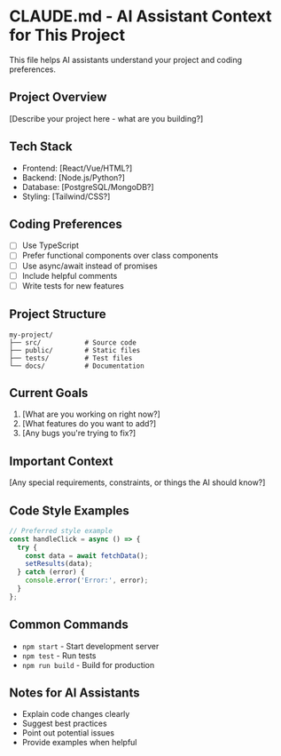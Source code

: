 # CLAUDE.md - AI Assistant Context for This Project

This file helps AI assistants understand your project and coding preferences.

## Project Overview
[Describe your project here - what are you building?]

## Tech Stack
- Frontend: [React/Vue/HTML?]
- Backend: [Node.js/Python?]
- Database: [PostgreSQL/MongoDB?]
- Styling: [Tailwind/CSS?]

## Coding Preferences
- [ ] Use TypeScript
- [ ] Prefer functional components over class components
- [ ] Use async/await instead of promises
- [ ] Include helpful comments
- [ ] Write tests for new features

## Project Structure
```
my-project/
├── src/           # Source code
├── public/        # Static files
├── tests/         # Test files
└── docs/          # Documentation
```

## Current Goals
1. [What are you working on right now?]
2. [What features do you want to add?]
3. [Any bugs you're trying to fix?]

## Important Context
[Any special requirements, constraints, or things the AI should know?]

## Code Style Examples
```javascript
// Preferred style example
const handleClick = async () => {
  try {
    const data = await fetchData();
    setResults(data);
  } catch (error) {
    console.error('Error:', error);
  }
};
```

## Common Commands
- `npm start` - Start development server
- `npm test` - Run tests
- `npm run build` - Build for production

## Notes for AI Assistants
- Explain code changes clearly
- Suggest best practices
- Point out potential issues
- Provide examples when helpful